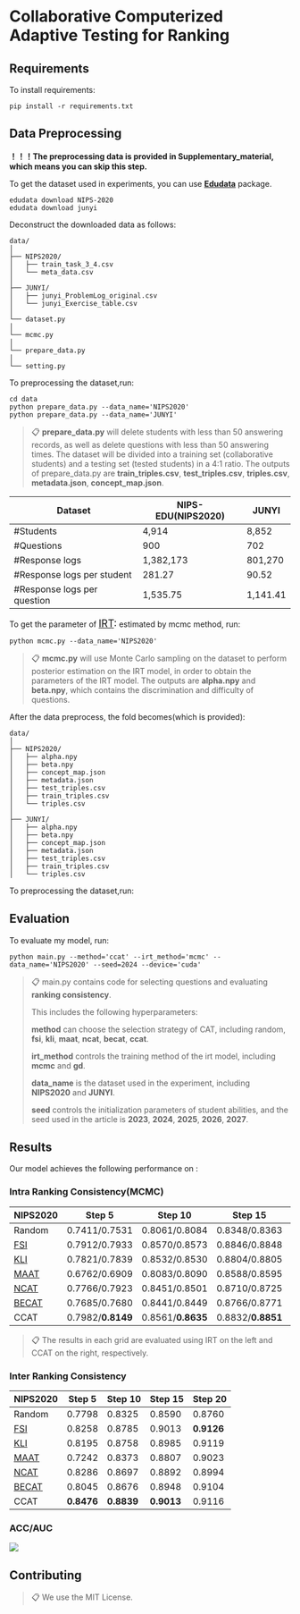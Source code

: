 # Collaborative Computerized Adaptive Testing for Ranking



## Requirements

To install requirements:

```setup
pip install -r requirements.txt
```

## Data Preprocessing

**！！！The preprocessing data is provided in Supplementary_material, which means you can skip this step.**

To get the dataset used in experiments, you can use **[Edudata](https://github.com/bigdata-ustc/EduData)** package.

```train
edudata download NIPS-2020
edudata download junyi
```

Deconstruct the downloaded data as follows:

```train
data/
│
├── NIPS2020/
│   ├── train_task_3_4.csv
│   └── meta_data.csv
│
├── JUNYI/
│   ├── junyi_ProblemLog_original.csv
│   └── junyi_Exercise_table.csv
│
└── dataset.py
│
└── mcmc.py
│
└── prepare_data.py
│
└── setting.py
```

To preprocessing the dataset,run:

```train
cd data
python prepare_data.py --data_name='NIPS2020'
python prepare_data.py --data_name='JUNYI'
```

>📋  **prepare_data.py** will delete students with less than 50 answering records, as well as delete questions with less than 50 answering times. The dataset will be divided into a training set (collaborative students) and a testing set (tested students) in a 4:1 ratio. The outputs of prepare_data.py are **train_triples.csv**, **test_triples.csv**, **triples.csv**, **metadata.json**, **concept_map.json**.

| Dataset                     | NIPS-EDU(NIPS2020) | JUNYI    |
| --------------------------- | ------------------ | -------- |
| \#Students                  | 4,914              | 8,852    |
| \#Questions                 | 900                | 702      |
| \#Response logs             | 1,382,173          | 801,270  |
| \#Response logs per student | 281.27             | 90.52    |
| #Response logs per question | 1,535.75           | 1,141.41 |

 To get the parameter of <font size=4>[IRT](https://link.springer.com/book/10.1007/978-0-387-89976-3):</font> estimated by mcmc method, run:

```train
python mcmc.py --data_name='NIPS2020'
```

>📋  **mcmc.py** will use Monte Carlo sampling on the dataset to perform posterior estimation on the IRT model, in order to obtain the parameters of the IRT model. The outputs are **alpha.npy** and **beta.npy**, which contains the discrimination and difficulty of questions.

After the data preprocess, the fold becomes(which is provided):

```train
data/
│
├── NIPS2020/
│   ├── alpha.npy
│   ├── beta.npy
│   ├── concept_map.json
│   ├── metadata.json
│   ├── test_triples.csv
│   ├── train_triples.csv
│   └── triples.csv
│
├── JUNYI/
│	├── alpha.npy
│   ├── beta.npy
│   ├── concept_map.json
│   ├── metadata.json
│   ├── test_triples.csv
│   ├── train_triples.csv
│   └── triples.csv
```

To preprocessing the dataset,run:

## Evaluation

To evaluate my model, run:

```train
python main.py --method='ccat' --irt_method='mcmc' --data_name='NIPS2020' --seed=2024 --device='cuda'
```

>📋  main.py contains code for selecting questions and evaluating **ranking consistency**. 
>
>This includes the following hyperparameters:
>
>**method** can choose the selection strategy of CAT, including random, **fsi**, **kli**, **maat**, **ncat**, **becat**, **ccat**. 
>
>**irt_method** controls the training method of the irt model, including **mcmc** and **gd**. 
>
>**data_name** is the dataset used in the experiment, including **NIPS2020** and **JUNYI**. 
>
>**seed** controls the initialization parameters of student abilities, and the seed used in the article is **2023**, **2024**, **2025**, **2026**, **2027**.

## Results

Our model achieves the following performance on :

### Intra Ranking Consistency(MCMC)

| NIPS2020                                                     | Step 5            | Step 10           | Step 15           | Step 20           |
| ------------------------------------------------------------ | ----------------- | ----------------- | ----------------- | ----------------- |
| Random                                                       | 0.7411/0.7531     | 0.8061/0.8084     | 0.8348/0.8363     | 0.8540/0.8547     |
| [<u>FSI</u>](https://api.taylorfrancis.com/content/books/mono/download?identifierName=doi&identifierValue=10.4324/9780203056615&type=googlepdf) | 0.7912/0.7933     | 0.8570/0.8573     | 0.8846/0.8848     | 0.8975/**0.8977** |
| [<u>KLI</u>](https://journals.sagepub.com/doi/abs/10.1177/014662169602000303) | 0.7821/0.7839     | 0.8532/0.8530     | 0.8804/0.8805     | 0.8965/0.8966     |
| [<u>MAAT</u>](https://ieeexplore.ieee.org/abstract/document/9338437/) | 0.6762/0.6909     | 0.8083/0.8090     | 0.8588/0.8595     | 0.8843/0.8848     |
| [<u>NCAT</u>](https://ojs.aaai.org/index.php/AAAI/article/view/20399) | 0.7766/0.7923     | 0.8451/0.8501     | 0.8710/0.8725     | 0.8831/0.8840     |
| [<u>BECAT</u>](https://nips.cc/virtual/2023/poster/70224)    | 0.7685/0.7680     | 0.8441/0.8449     | 0.8766/0.8771     | 0.8958/0.8961     |
| CCAT                                                         | 0.7982/**0.8149** | 0.8561/**0.8635** | 0.8832/**0.8851** | 0.8955/0.8969     |

>📋  The results in each grid are evaluated using IRT on the left and CCAT on the right, respectively.

### Inter Ranking Consistency

| NIPS2020                                                     | Step 5     | Step 10    | Step 15    | Step 20    |
| ------------------------------------------------------------ | ---------- | ---------- | ---------- | ---------- |
| Random                                                       | 0.7798     | 0.8325     | 0.8590     | 0.8760     |
| [<u>FSI</u>](https://api.taylorfrancis.com/content/books/mono/download?identifierName=doi&identifierValue=10.4324/9780203056615&type=googlepdf) | 0.8258     | 0.8785     | 0.9013     | **0.9126** |
| [<u>KLI</u>](https://journals.sagepub.com/doi/abs/10.1177/014662169602000303) | 0.8195     | 0.8758     | 0.8985     | 0.9119     |
| [<u>MAAT</u>](https://ieeexplore.ieee.org/abstract/document/9338437/) | 0.7242     | 0.8373     | 0.8807     | 0.9023     |
| [<u>NCAT</u>](https://ojs.aaai.org/index.php/AAAI/article/view/20399) | 0.8286     | 0.8697     | 0.8892     | 0.8994     |
| [<u>BECAT</u>](https://nips.cc/virtual/2023/poster/70224)    | 0.8045     | 0.8676     | 0.8948     | 0.9104     |
| CCAT                                                         | **0.8476** | **0.8839** | **0.9013** | 0.9116     |

### ACC/AUC

![](C:\Users\Administrator\Desktop\Supplementary_material\acc_auc.png)



## Contributing

>📋  We use the MIT License.
